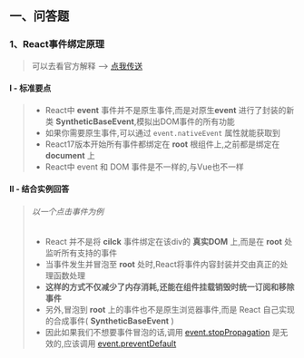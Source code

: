 



## 一、问答题

### 1、React事件绑定原理

>可以去看官方解释 --> [点我传送](https://reactjs.org/docs/events.html) 

#### Ⅰ - **标准要点**

>* React中 **event** 事件并不是原生事件,而是对原生**event** 进行了封装的新类 **SyntheticBaseEvent**,模拟出DOM事件的所有功能
>* 如果你需要原生事件,可以通过 `event.nativeEvent` 属性就能获取到
>* React17版本开始所有事件都绑定在 **root** 根组件上,之前都是绑定在 **document** 上
>* React中 event 和 DOM 事件是不一样的,与Vue也不一样

#### Ⅱ - 结合实例回答

>###### 以一个点击事件为例
>
>* React 并不是将 **cilck** 事件绑定在该div的 **真实DOM** 上,而是在 **root** 处监听所有支持的事件
>* 当事件发生并冒泡至 **root** 处时,React将事件内容封装并交由真正的处理函数处理
>* **这样的方式不仅减少了内存消耗,还能在组件挂载销毁时统一订阅和移除事件**
>* 另外,冒泡到 **root** 上的事件也不是原生浏览器事件,而是 React 自己实现的合成事件( **SyntheticBaseEvent** )
>* 因此如果我们不想要事件冒泡的话,调用 [event.stopPropagation](https://developer.mozilla.org/zh-CN/docs/Web/API/Event/stopPropagation) 是无效的,应该调用 [event.preventDefault](https://developer.mozilla.org/zh-CN/docs/Web/API/Event/preventDefault)



